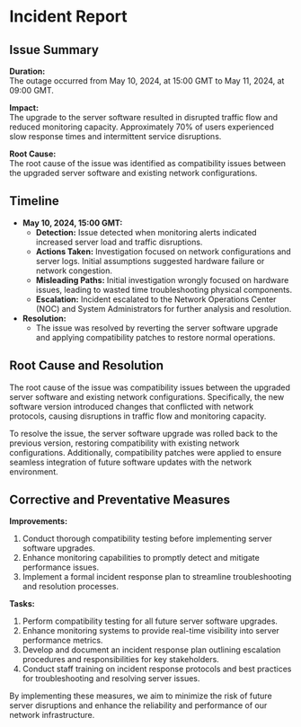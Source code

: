 # Incident Report

## Issue Summary

**Duration:**  
The outage occurred from May 10, 2024, at 15:00 GMT to May 11, 2024, at 09:00 GMT.

**Impact:**  
The upgrade to the server software resulted in disrupted traffic flow and reduced monitoring capacity. Approximately 70% of users experienced slow response times and intermittent service disruptions.

**Root Cause:**  
The root cause of the issue was identified as compatibility issues between the upgraded server software and existing network configurations.

## Timeline

- **May 10, 2024, 15:00 GMT:**  
  - **Detection:** Issue detected when monitoring alerts indicated increased server load and traffic disruptions.
  - **Actions Taken:** Investigation focused on network configurations and server logs. Initial assumptions suggested hardware failure or network congestion.
  - **Misleading Paths:** Initial investigation wrongly focused on hardware issues, leading to wasted time troubleshooting physical components.
  - **Escalation:** Incident escalated to the Network Operations Center (NOC) and System Administrators for further analysis and resolution.
- **Resolution:**  
  - The issue was resolved by reverting the server software upgrade and applying compatibility patches to restore normal operations.

## Root Cause and Resolution

The root cause of the issue was compatibility issues between the upgraded server software and existing network configurations. Specifically, the new software version introduced changes that conflicted with network protocols, causing disruptions in traffic flow and monitoring capacity.

To resolve the issue, the server software upgrade was rolled back to the previous version, restoring compatibility with existing network configurations. Additionally, compatibility patches were applied to ensure seamless integration of future software updates with the network environment.

## Corrective and Preventative Measures

**Improvements:**
1. Conduct thorough compatibility testing before implementing server software upgrades.
2. Enhance monitoring capabilities to promptly detect and mitigate performance issues.
3. Implement a formal incident response plan to streamline troubleshooting and resolution processes.

**Tasks:**
1. Perform compatibility testing for all future server software upgrades.
2. Enhance monitoring systems to provide real-time visibility into server performance metrics.
3. Develop and document an incident response plan outlining escalation procedures and responsibilities for key stakeholders.
4. Conduct staff training on incident response protocols and best practices for troubleshooting and resolving server issues.

By implementing these measures, we aim to minimize the risk of future server disruptions and enhance the reliability and performance of our network infrastructure.
